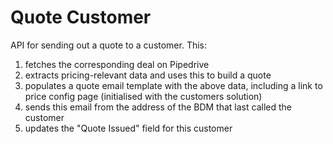 # Quote Customer
API for sending out a quote to a customer. This:

1. fetches the corresponding deal on Pipedrive
2. extracts pricing-relevant data and uses this to build a quote
3. populates a quote email template with the above data, including a link to price config page (initialised with the customers solution)
4. sends this email from the address of the BDM that last called the customer
5. updates the "Quote Issued" field for this customer